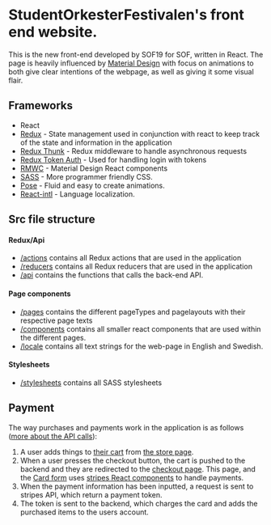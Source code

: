 # StudentOrkesterFestivalen's front end website.
This is the new front-end developed by SOF19 for SOF, written in React.
The page is heavily influenced by [Material Design](https://material.io/design/) with focus on animations to both give clear intentions of the webpage, as well as giving it some visual flair.

## Frameworks
* React
* [Redux](https://redux.js.org) - State management used in conjunction with react to keep track of the state and information in the application
* [Redux Thunk](https://github.com/reduxjs/redux-thunkhttps://github.com/reduxjs/redux-thunk) - Redux middleware to handle asynchronous requests
* [Redux Token Auth](https://github.com/kylecorbelli/redux-token-auth) - Used for handling login with tokens
* [RMWC](https://rmwc.io/) - Material Design React components
* [SASS](https://sass-lang.com/) - More programmer friendly CSS.
* [Pose](https://popmotion.io/pose/) - Fluid and easy to create animations.
* [React-intl](https://www.npmjs.com/package/react-intl) - Language localization. 

## Src file structure
#### Redux/Api
* [/actions](src/actions) contains all Redux actions that are used in the application
* [/reducers](src/reducers) contains all Redux reducers that are used in the application
* [/api](src/api) contains the functions that calls the back-end API.

#### Page components
* [/pages](src/pages) contains the different pageTypes and pagelayouts with their respective page texts
* [/components](src/components) contains all smaller react components that are used within the different pages.
* [/locale](src/locale) contains all text strings for the web-page in English and Swedish.

#### Stylesheets
* [/stylesheets](src/stylesheets) contains all SASS stylesheets


## Payment
The way purchases and payments work in the application is as follows ([more about the API calls](src/api)):
1. A user adds things to [their cart](src/components/shop/ShopPopup.js) from [the store page](src/pages/base_pages/Shop.js).
2. When a user presses the checkout button, the cart is pushed to the backend and they are redirected to the [checkout page](src/pages/base_pages/Checkout.js). 
This page, and the [Card form](src/components/shop/CheckoutForm.js) uses [stripes React components](https://stripe.com/docs/stripe-js/react) to handle payments.
3. When the payment information has been inputted, a request is sent to stripes API, which return a payment token.
4. The token is sent to the backend, which charges the card and adds the purchased items to the users account.
